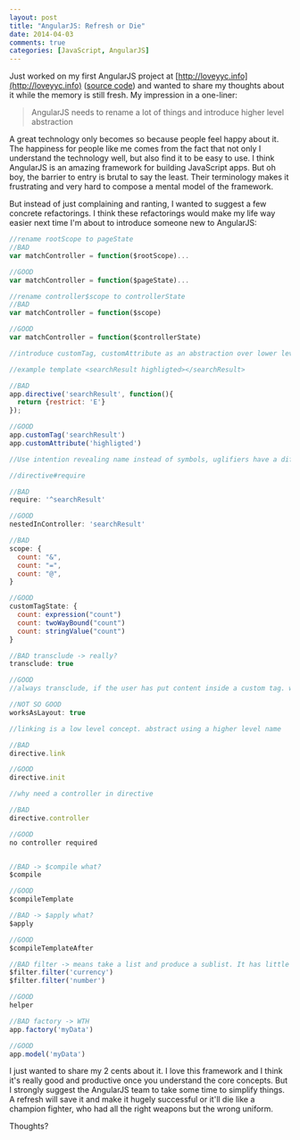 ```yaml
---
layout: post
title: "AngularJS: Refresh or Die"
date: 2014-04-03
comments: true
categories: [JavaScript, AngularJS]
---
```


Just worked on my first AngularJS project at [http://loveyyc.info](http://loveyyc.info) ([source code](https://github.com/smsohan/analytics)) and wanted to share my thoughts about it while the memory is still fresh. My impression in a one-liner:

> AngularJS needs to rename a lot of things and introduce higher level abstraction

A great technology only becomes so because people feel happy about it. The happiness for people like me comes from the fact that not only I understand the technology well, but also find it to be easy to use. I think AngularJS is an amazing framework for building JavaScript apps. But oh boy, the barrier to entry is brutal to say the least. Their terminology makes it frustrating and very hard to compose a mental model of the framework.

But instead of just complaining and ranting, I wanted to suggest a few concrete refactorings. I think these refactorings would make my life way easier next time I'm about to introduce someone new to AngularJS:

```js
//rename rootScope to pageState
//BAD
var matchController = function($rootScope)...

//GOOD
var matchController = function($pageState)...

//rename controller$scope to controllerState
//BAD
var matchController = function($scope)

//GOOD
var matchController = function($controllerState)

//introduce customTag, customAttribute as an abstraction over lower level directive

//example template <searchResult highligted></searchResult>

//BAD
app.directive('searchResult', function(){
  return {restrict: 'E'}
});

//GOOD
app.customTag('searchResult')
app.customAttribute('highligted')

//Use intention revealing name instead of symbols, uglifiers have a different job than humans

//directive#require

//BAD
require: '^searchResult'

//GOOD
nestedInController: 'searchResult'

//BAD
scope: {
  count: "&",
  count: "=",
  count: "@",
}

//GOOD
customTagState: {
  count: expression("count")
  count: twoWayBound("count")
  count: stringValue("count")
}

//BAD transclude -> really?
transclude: true

//GOOD
//always transclude, if the user has put content inside a custom tag. why not?

//NOT SO GOOD
worksAsLayout: true

//linking is a low level concept. abstract using a higher level name

//BAD
directive.link

//GOOD
directive.init

//why need a controller in directive

//BAD
directive.controller

//GOOD
no controller required


//BAD -> $compile what?
$compile

//GOOD
$compileTemplate

//BAD -> $apply what?
$apply

//GOOD
$compileTemplateAfter

//BAD filter -> means take a list and produce a sublist. It has little to do with most AngularJS filters
$filter.filter('currency')
$filter.filter('number')

//GOOD
helper

//BAD factory -> WTH
app.factory('myData')

//GOOD
app.model('myData')
```

I just wanted to share my 2 cents about it. I love this framework and I think it's really good and productive once you understand the core concepts. But I strongly suggest the AngularJS team to take some time to simplify things. A refresh will save it and make it hugely successful or it'll die like a champion fighter, who had all the right weapons but the wrong uniform.

Thoughts?